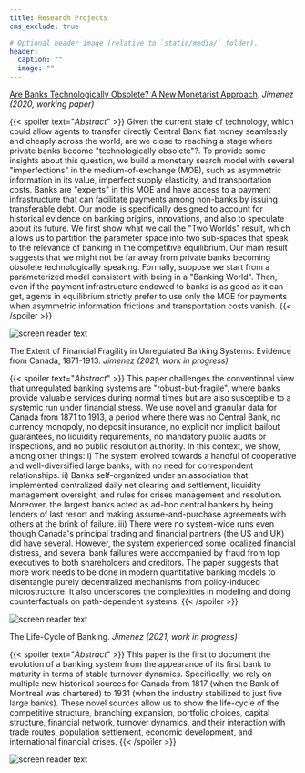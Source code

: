 ```yaml
---
title: Research Projects
cms_exclude: true

# Optional header image (relative to `static/media/` folder).
header:
  caption: ""
  image: ""
---
```


[Are Banks Technologically Obsolete? A New Monetarist Approach](https://www.dropbox.com/s/lhg6f0c7hatjsyn/banks_obsolete.pdf?dl=0).
*Jimenez (2020, working paper)*

{{< spoiler text="*Abstract*" >}}
Given the current state of technology, which could allow agents to transfer directly Central Bank fiat money seamlessly and cheaply across the world, are we close to reaching a stage where private banks become "technologically obsolete"?. To provide some insights about this question, we build a monetary search model with several "imperfections" in the medium-of-exchange (MOE), such as asymmetric information in its value, imperfect supply elasticity, and transportation costs. Banks are "experts" in this MOE and have access to a payment infrastructure that can facilitate payments among non-banks by issuing transferable debt. Our model is specifically designed to account for historical evidence on banking origins, innovations, and also to speculate about its future. We first show what we call the "Two Worlds" result, which allows us to partition the parameter space into two sub-spaces that speak to the relevance of banking in the competitive equilibrium. Our main result suggests that we might not be far away from private banks becoming obsolete technologically speaking. Formally, suppose we start from a parameterized model consistent with being in a "Banking World". Then, even if the payment infrastructure endowed to banks is as good as it can get, agents in equilibrium strictly prefer to use only the MOE for payments when asymmetric information frictions and transportation costs vanish.
{{< /spoiler >}}


![screen reader text](banks_obsolete4.png "")



The Extent of Financial Fragility in Unregulated Banking Systems: Evidence from Canada, 1871-1913.
*Jimenez (2021, work in progress)*

{{< spoiler text="*Abstract*" >}}
This paper challenges the conventional view that unregulated banking systems are "robust-but-fragile", where banks provide valuable services during normal times but are also susceptible to a systemic run under financial stress. We use novel and granular data for Canada from 1871 to 1913, a period where there was no Central Bank, no currency monopoly, no deposit insurance, no explicit nor implicit bailout guarantees, no liquidity requirements, no mandatory public audits or inspections, and no public resolution authority. In this context, we show, among other things: i) The system evolved towards a handful of cooperative and well-diversified large banks, with no need for correspondent relationships. ii) Banks self-organized under an association that implemented centralized daily net clearing and settlement, liquidity management oversight, and rules for crises management and resolution. Moreover, the largest banks acted as ad-hoc central bankers by being lenders of last resort and making assume-and-purchase agreements with others at the brink of failure. iii) There were no system-wide runs even though Canada's principal trading and financial partners (the US and UK) did have several. However, the system experienced some localized financial distress, and several bank failures were accompanied by fraud from top executives to both shareholders and creditors. The paper suggests that more work needs to be done in modern quantitative banking models to disentangle purely decentralized mechanisms from policy-induced microstructure. It also underscores the complexities in modeling and doing counterfactuals on path-dependent systems. 
{{< /spoiler >}}

![screen reader text](unregulated2.png "")

The Life-Cycle of Banking.
*Jimenez (2021, work in progress)*

{{< spoiler text="*Abstract*" >}}
This paper is the first to document the evolution of a banking system from the appearance of its first bank to maturity in terms of stable turnover dynamics. Specifically, we rely on multiple new historical sources for Canada from 1817 (when the Bank of Montreal was chartered) to 1931 (when the industry stabilized to just five large banks). These novel sources allow us to show the life-cycle of the competitive structure, branching expansion, portfolio choices, capital structure, financial network, turnover dynamics, and their interaction with trade routes, population settlement, economic development, and international financial crises.
{{< /spoiler >}}

![screen reader text](life_cycle4.png "")





